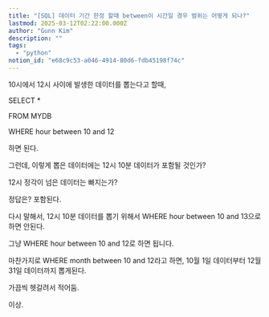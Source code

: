 ```yaml
---
title: "[SQL] 데이터 기간 한정 할때 between이 시간일 경우 범위는 어떻게 되나?"
lastmod: 2025-03-12T02:22:00.000Z
author: "Gunn Kim"
description: ""
tags:
  - "python"
notion_id: "e68c9c53-a046-4914-80d6-fdb45198f74c"
---
```



10시에서 12시 사이에 발생한 데이터를 뽑는다고 할때,


SELECT *

FROM MYDB

WHERE hour between 10 and 12


하면 된다.


그런데, 이렇게 뽑은 데이터에는 12시 10분 데이터가 포함될 것인가?

12시 정각이 넘은 데이터는 빠지는가?


정답은? 포함된다.

다시 말해서, 12시 10분 데이터를 뽑기 위해서 WHERE hour between 10 and 13으로 하면 안된다.

그냥 WHERE hour between 10 and 12로 하면 됩니다.

마찬가지로 WHERE month between 10 and 12라고 하면, 10월 1일 데이터부터 12월 31일 데이터까지 뽑게된다.


가끔씩 헷갈려서 적어둠.

이상.

